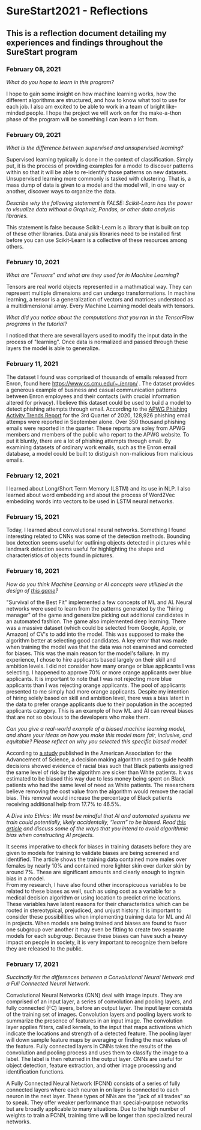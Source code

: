 # SureStart2021 - Reflections

## This is a reflection document detailing my experiences and findings throughout the SureStart program
### February 08, 2021
_What do you hope to learn in this program?_  

I hope to gain some insight on how machine learning works, how the different algorithms are structured, and how to know what tool to use for each job. I also am excited to be able to work in a team of bright like-minded people. I hope the project we will work on for the make-a-thon phase of the program will be something I can learn a lot from.

### February 09, 2021
_What is the difference between supervised and unsupervised learning?_

Supervised learning typically is done in the context of classification. Simply put, it is the process of providing examples for a model to discover patterns within so that it will be able to re-identify those patterns on new datasets.
Unsupervised learning more commonly is tasked with clustering. That is, a mass dump of data is given to a model and the model will, in one way or another, discover ways to organize the data. 

_Describe why the following statement is FALSE: Scikit-Learn has the power to visualize data without a Graphviz, Pandas, or other data analysis libraries._  

This statement is false because Scikit-Learn is a library that is built on top of these other libraries. Data analysis libraries need to be installed first before you can use Scikit-Learn is a collective of these resources among others.

### February 10, 2021
_What are "Tensors" and what are they used for in Machine Learning?_  

Tensors are real world objects represented in a mathmatical way. They can represent multiple dimensions and can undergo transformations. In machine learning, a tensor is a generalization of vectors and matrices understood as a multidimensional array. Every Machine Learning model deals with tensors.

_What did you notice about the computations that you ran in the TensorFlow programs in the tutorial?_  

I noticed that there are several layers used to modify the input data in the process of "learning". Once data is normalized and passed through these layers the model is able to generalize.

### February 11, 2021  

The dataset I found was comprised of thousands of emails released from Enron, found here https://www.cs.cmu.edu/~./enron/ . The dataset provides a generous example of business and casual communication patterns between Enron employees and their contacts (with crucial information altered for privacy).
I believe this dataset could be used to build a model to detect phishing attempts through email. According to the [APWG Phishing Activity Trends Report](https://docs.apwg.org/reports/apwg_trends_report_q3_2020.pdf) for the 3rd Quarter of 2020, 128,926 phishing email attemps were reported in September alone. Over 350 thousand phishing emails were reported in the quarter. These reports are soley from APWG members and members of the public who report to the APWG website. To put it bluntly, there are a lot of phishing attempts through email. By examining datasets of ordinary work emails, such as the Enron email database, a model could be built to distiguish non-malicious from malicious emails.

### February 12, 2021  

I learned about Long/Short Term Memory (LSTM) and its use in NLP. I also learned about word embedding and about the process of Word2Vec embedding words into vectors to be used in LSTM neural networks.

### February 15, 2021  

Today, I learned about convolutional neural networks. Something I found interesting related to CNNs was some of the detection methods. Bounding box detection seems useful for outlining objects detected in pictures while landmark detection seems useful for highlighting the shape and characteristics of objects found in pictures.

### February 16, 2021
_How do you think Machine Learning or AI concepts were utilizied in the design of [this game](https://www.survivalofthebestfit.com/)?_

"Survival of the Best Fit" implemented a few concepts of ML and AI. Neural networks were used to learn from the patterns generated by the "hiring manager" of the game and generalize picking out additional candidates in an automated fashion. The game also implemented deep learning. There was a massive dataset (which could be selected from Google, Apple, or Amazon) of CV's to add into the model. This was supposed to make the algorithm better at selecting good candidates.
A key error that was made when training the model was that the data was not examined and corrected for biases. This was the main reason for the model's failure. In my experience, I chose to hire applicants based largely on their skill and ambition levels. I did not consider how many orange or blue applicants I was selecting. I happened to approve 70% or more orange applicants over blue applicants. It is important to note that I was not rejecting more blue applicants than I was rejecting orange applicants. The pool of applicants presented to me simply had more orange applicants. Despite my intention of hiring solely based on skill and ambition level, there was a bias latent in the data to prefer orange applicants due to their population in the accepted applicants category. This is an example of how ML and AI can reveal biases that are not so obvious to the developers who make them.

_Can you give a real-world example of a biased machine learning model, and share your ideas on how you make this model more fair, inclusive, and equitable? Please reflect on why you selected this specific biased model._

According to [a study](https://science.sciencemag.org/content/366/6464/447.abstract) published in the American Association for the Advancement of Science, a decision making algorithm used to guide health decisions showed evidence of racial bias such that Black patients assigned the same level of risk by the algorithm are sicker than White patients. It was estimated to be biased this way due to less money being spent on Black patients who had the same level of need as White patients. The researchers believe removing the cost value from the algorithm would remove the racial bias. This removal would increase the percentage of Black patients receiving additional help from 17.7% to 46.5%. 

_A Dive into Ethics: We must be mindful that AI and automated systems we train
could potentially, likely accidentally,
“learn” to be biased. Read [this article](http://gendershades.org/overview.html) and
discuss some of the ways that you intend to avoid algorithmic bias when
constructing AI projects._

It seems imperative to check for biases in training datasets before they are given to models for training to validate biases are being screened and identified. The article shows the training data contained more males over females by nearly 10% and contained more lighter skin over darker skin by around 7%. These are significant amounts and clearly enough to ingrain bias in a model.  
From my research, I have also found other inconspicuous variables to be related to these biases as well, such as using cost as a variable for a medical decision algorithm or using location to predict crime locations. These variables have latent reasons for their characteristics which can be rooted in stereotypical, prejudiced, and unjust history. It is important to consider these possibilities when implementing training data for ML and AI in projects. When models are being trained and biases are found to favor one subgroup over another it may even be fitting to create two separate models for each subgroup. Because these biases can have such a heavy impact on people in society, it is very important to recognize them before they are released to the public. 

### February 17, 2021
_Succinctly list the differences between a Convolutional Neural Network and a Full Connected Neural Network._

Convolutional Neural Networks (CNN) deal with image inputs. They are comprised of an input layer, a series of convolution and pooling layers, and fully connected (FC) layers, before an output layer. The input layer consists of the training set of images. Convolution layers and pooling layers work to summarize the presence of features in an input image. The convolution layer applies filters, called kernels, to the input that maps activations which indicate the locations and strength of a detected feature. The pooling layer will down sample feature maps by averaging or finding the max values of the feature. Fully connected layers in CNNs takes the results of the convolution and pooling process and uses them to classify the image to a label. The label is then returned in the output layer. CNNs are useful for object detection, feature extraction, and other image processing and identification functions.

A Fully Connected Neural Network (FCNN) consists of a series of fully connected layers where each neuron in on layer is connected to each neuron in the next layer. These types of NNs are the "jack of all trades" so to speak. They offer weaker performance than special-purpose networks but are  broadly applicable to many situations. Due to the high number of weights to train a FCNN, training time will be longer than specialized neural networks.
